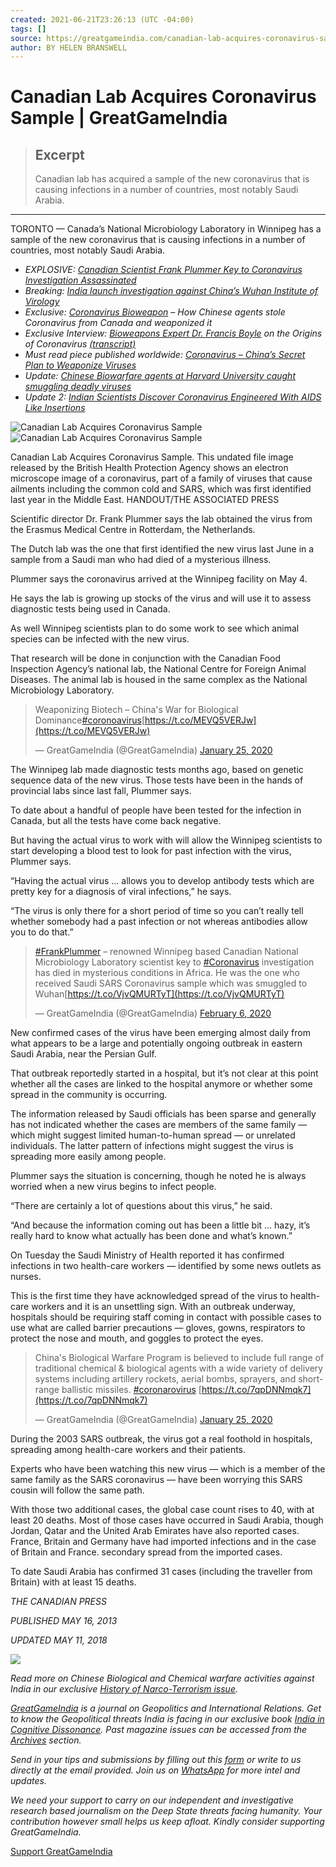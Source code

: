 ```yaml
---
created: 2021-06-21T23:26:13 (UTC -04:00)
tags: []
source: https://greatgameindia.com/canadian-lab-acquires-coronavirus-sample/
author: BY HELEN BRANSWELL
---
```


# Canadian Lab Acquires Coronavirus Sample | GreatGameIndia

> ## Excerpt
> Canadian lab has acquired a sample of the new coronavirus that is causing infections in a number of countries, most notably Saudi Arabia.

---
TORONTO — Canada’s National Microbiology Laboratory in Winnipeg has a sample of the new coronavirus that is causing infections in a number of countries, most notably Saudi Arabia.

-   _EXPLOSIVE: [Canadian Scientist Frank Plummer Key to Coronavirus Investigation Assassinated](https://greatgameindia.com/frank-plummer-canadian-lab-scientist-key-to-coronavirus-investigation-assassinated/)_
-   _Breaking: [India launch investigation against China’s Wuhan Institute of Virology](https://greatgameindia.com/coronavirus-india-to-investigate-wuhan-institute-of-virology/)_
-   _Exclusive: [Coronavirus Bioweapon](https://greatgameindia.com/coronavirus-bioweapon/) – How Chinese agents stole Coronavirus from Canada and weaponized it_
-   _Exclusive Interview: [Bioweapons Expert Dr. Francis Boyle](https://greatgameindia.com/dr-francis-boyle-creator-of-bioweapons-act-says-coronavirus-is-biological-warfare-weapon/) on the Origins of Coronavirus [(transcript)](https://greatgameindia.com/transcript-bioweapons-expert-dr-francis-boyle-on-coronavirus/)_
-   _Must read piece published worldwide: [Coronavirus – China’s Secret Plan to Weaponize Viruses](https://greatgameindia.com/coronavirus-chinas-secret-plan-to-weaponize-viruses/)_
-   _Update:_ [_Chinese Biowarfare agents at Harvard University caught smuggling deadly viruses_](https://greatgameindia.com/chinese-biowarfare-agents-at-harvard-university-caught-smuggling-viruses/)
-   _Update 2: [Indian Scientists Discover Coronavirus Engineered With AIDS Like Insertions](https://greatgameindia.com/indian-scientists-discover-coronavirus-engineered-with-aids-like-insertions/)_

![Canadian Lab Acquires Coronavirus Sample](https://i1.wp.com/greatgameindia.com/wp-content/uploads/2020/01/Canadian-Lab-Acquires-Coronavirus-Sample-1024x706.jpeg?resize=696%2C480&is-pending-load=1)![Canadian Lab Acquires Coronavirus Sample](https://i1.wp.com/greatgameindia.com/wp-content/uploads/2020/01/Canadian-Lab-Acquires-Coronavirus-Sample-1024x706.jpeg?resize=696%2C480)

Canadian Lab Acquires Coronavirus Sample. This undated file image released by the British Health Protection Agency shows an electron microscope image of a coronavirus, part of a family of viruses that cause ailments including the common cold and SARS, which was first identified last year in the Middle East. HANDOUT/THE ASSOCIATED PRESS

Scientific director Dr. Frank Plummer says the lab obtained the virus from the Erasmus Medical Centre in Rotterdam, the Netherlands.

The Dutch lab was the one that first identified the new virus last June in a sample from a Saudi man who had died of a mysterious illness.

Plummer says the coronavirus arrived at the Winnipeg facility on May 4.

He says the lab is growing up stocks of the virus and will use it to assess diagnostic tests being used in Canada.

As well Winnipeg scientists plan to do some work to see which animal species can be infected with the new virus.

That research will be done in conjunction with the Canadian Food Inspection Agency’s national lab, the National Centre for Foreign Animal Diseases. The animal lab is housed in the same complex as the National Microbiology Laboratory.

> Weaponizing Biotech – China's War for Biological Dominance[#coronoavirus](https://twitter.com/hashtag/coronoavirus?src=hash&ref_src=twsrc%5Etfw)[https://t.co/MEVQ5VERJw](https://t.co/MEVQ5VERJw)
> 
> — GreatGameIndia (@GreatGameIndia) [January 25, 2020](https://twitter.com/GreatGameIndia/status/1221047594304135168?ref_src=twsrc%5Etfw)

The Winnipeg lab made diagnostic tests months ago, based on genetic sequence data of the new virus. Those tests have been in the hands of provincial labs since last fall, Plummer says.

To date about a handful of people have been tested for the infection in Canada, but all the tests have come back negative.

But having the actual virus to work with will allow the Winnipeg scientists to start developing a blood test to look for past infection with the virus, Plummer says.

“Having the actual virus … allows you to develop antibody tests which are pretty key for a diagnosis of viral infections,” he says.

“The virus is only there for a short period of time so you can’t really tell whether somebody had a past infection or not whereas antibodies allow you to do that.”

> [#FrankPlummer](https://twitter.com/hashtag/FrankPlummer?src=hash&ref_src=twsrc%5Etfw) – renowned Winnipeg based Canadian National Microbiology Laboratory scientist key to [#Coronavirus](https://twitter.com/hashtag/Coronavirus?src=hash&ref_src=twsrc%5Etfw) investigation has died in mysterious conditions in Africa. He was the one who received Saudi SARS Coronavirus sample which was smuggled to Wuhan[https://t.co/VjvQMURTyT](https://t.co/VjvQMURTyT)
> 
> — GreatGameIndia (@GreatGameIndia) [February 6, 2020](https://twitter.com/GreatGameIndia/status/1225296297617326081?ref_src=twsrc%5Etfw)

New confirmed cases of the virus have been emerging almost daily from what appears to be a large and potentially ongoing outbreak in eastern Saudi Arabia, near the Persian Gulf.

That outbreak reportedly started in a hospital, but it’s not clear at this point whether all the cases are linked to the hospital anymore or whether some spread in the community is occurring.

The information released by Saudi officials has been sparse and generally has not indicated whether the cases are members of the same family — which might suggest limited human-to-human spread — or unrelated individuals. The latter pattern of infections might suggest the virus is spreading more easily among people.

Plummer says the situation is concerning, though he noted he is always worried when a new virus begins to infect people.

“There are certainly a lot of questions about this virus,” he said.

“And because the information coming out has been a little bit … hazy, it’s really hard to know what actually has been done and what’s known.”

On Tuesday the Saudi Ministry of Health reported it has confirmed infections in two health-care workers — identified by some news outlets as nurses.

This is the first time they have acknowledged spread of the virus to health-care workers and it is an unsettling sign. With an outbreak underway, hospitals should be requiring staff coming in contact with possible cases to use what are called barrier precautions — gloves, gowns, respirators to protect the nose and mouth, and goggles to protect the eyes.

> China's Biological Warfare Program is believed to include full range of traditional chemical & biological agents with a wide variety of delivery systems including artillery rockets, aerial bombs, sprayers, and short-range ballistic missiles. [#coronarovirus](https://twitter.com/hashtag/coronarovirus?src=hash&ref_src=twsrc%5Etfw) [https://t.co/7qpDNNmqk7](https://t.co/7qpDNNmqk7)
> 
> — GreatGameIndia (@GreatGameIndia) [January 25, 2020](https://twitter.com/GreatGameIndia/status/1220949444763561984?ref_src=twsrc%5Etfw)

During the 2003 SARS outbreak, the virus got a real foothold in hospitals, spreading among health-care workers and their patients.

Experts who have been watching this new virus — which is a member of the same family as the SARS coronavirus — have been worrying this SARS cousin will follow the same path.

With those two additional cases, the global case count rises to 40, with at least 20 deaths. Most of those cases have occurred in Saudi Arabia, though Jordan, Qatar and the United Arab Emirates have also reported cases. France, Britain and Germany have had imported infections and in the case of Britain and France. secondary spread from the imported cases.

To date Saudi Arabia has confirmed 31 cases (including the traveller from Britain) with at least 15 deaths.

_THE CANADIAN PRESS_

_PUBLISHED MAY 16, 2013_

_UPDATED MAY 11, 2018_

[![](https://i0.wp.com/greatgameindia.com/wp-content/uploads/2015/12/GreatGameIndia-Magazine-Apr-Jun-2016-Issue-Web.jpg?resize=255%2C330)](https://greatgameindia.com/subscribe/)

_Read more on Chinese Biological and Chemical warfare activities against India in our exclusive [History of Narco-Terrorism issue](https://greatgameindia.com/subscribe/)._

_[GreatGameIndia](https://greatgameindia.com/) is_ _a journal on Geopolitics and International Relations. Get to know the Geopolitical threats India is facing in our exclusive book [India in Cognitive Dissonance](https://notionpress.com/read/india-in-cognitive-dissonance). Past magazine issues can be accessed from the [Archives](https://greatgameindia.com/subscribe/) section._

_Send in your tips and submissions by filling out this [form](https://greatgameindia.com/contact-us/) or write to us directly at the email provided._ _Join us on [WhatsApp](https://tinyurl.com/GGIUpdates) for more intel and updates._

_We need your support to carry on our independent and investigative research based journalism on the Deep State threats facing humanity. Your contribution however small helps us keep afloat. Kindly consider supporting GreatGameIndia._

[Support GreatGameIndia](https://greatgameindia.com/donate/)
